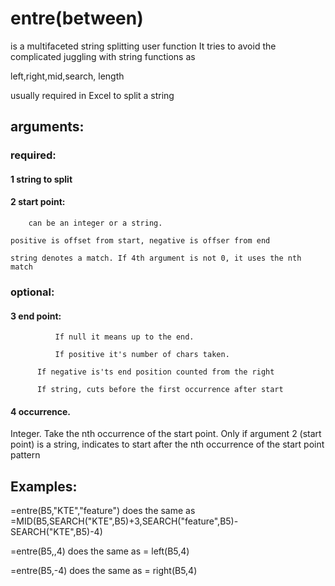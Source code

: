 # entre(between) 
is a multifaceted string splitting user function
It tries to avoid the complicated juggling with string functions as 

  left,right,mid,search, length 

usually required in Excel to split a string

## arguments: 

### required:
#### 1  string to split


#### 2  start point: 
        can be an integer or a string.
 
	positive is offset from start, negative is offser from end

	string denotes a match. If 4th argument is not 0, it uses the nth match

### optional:
#### 3  end point: 
              If null it means up to the end. 

              If positive it's number of chars taken. 

	      If negative is'ts end position counted from the right

	      If string, cuts before the first occurrence after start

#### 4 occurrence. 
   Integer. Take the nth occurrence of the start point. Only if argument 2 (start point) is a string, indicates 
   to start after the nth occurrence of the start point pattern

## Examples:
  =entre(B5,"KTE","feature") does the same as =MID(B5,SEARCH("KTE",B5)+3,SEARCH("feature",B5)-SEARCH("KTE",B5)-4)

  =entre(B5,,4) does the same as = left(B5,4)

  =entre(B5,-4) does the same as = right(B5,4)
